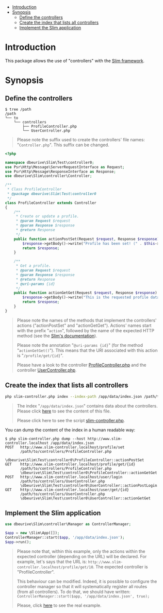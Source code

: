 - [Introduction](#a0)
- [Synopsis](#a1)
  * [Define the controllers](#a2)
  * [Create the index that lists all controllers](#a3)
  * [Implement the Slim application](#a4)


# <a name="a0"></a>Introduction

This package allows the use of "controllers" with the [Slim framework](https://www.slimframework.com/).

# <a name="a1"></a>Synopsis

## <a name="a2"></a>Define the controllers

    $ tree /path
    /path
    └── to
        └── controllers
            ├── ProfileController.php
            └── UserController.php

> Please note the suffix used to create the controllers' file names: "`Controller.php`". This suffix can be changed.

```php
<?php

namespace dbeurive\Slim\Test\controller0;
use Psr\Http\Message\ServerRequestInterface as Request;
use Psr\Http\Message\ResponseInterface as Response;
use dbeurive\Slim\controller\Controller;

/**
 * Class ProfileController
 * @package dbeurive\Slim\Test\controller0
 */
class ProfileController extends Controller
{
    /**
     * Create or update a profile.
     * @param Request $request
     * @param Response $response
     * @return Response
     */
    public function actionPostSet(Request $request, Response $response) {
        $response->getBody()->write("Profile has been set! (" . $this->app->getContainer()[FLAG] . ')');
        return $response;
    }

    /**
     * Get a profile.
     * @param Request $request
     * @param Response $response
     * @return Response
     * @uri-params {id}
     */
    public function actionGetGet(Request $request, Response $response) {
        $response->getBody()->write("This is the requested profile data (" . $this->app->getContainer()[FLAG] . ')');
        return $response;
    }
}
```

> Please note the names of the methods that implement the controllers' actions ("actionPostSet" and "actionGetGet").
> Actions' names start with the prefix  "`action`", followed by the name of the expected HTTP method (see the [Slim's documentation](https://www.slimframework.com/docs/objects/router.html)).
>
> Please note the annotation "`@uri-params {id}`" (for the method "`actionGetGet()`"). This means that the URI associated with this action is "`/profile/get/{id}`".
>
> Please have a look to the controller [ProfileController.php](tests/www/controller0/ProfileController.php) and the controller [UserController.php](tests/www/controller0/UserController.php).

## <a name="a3"></a>Create the index that lists all controllers

```bash
php slim-controller.php index --index-path /app/data/index.json /path/to/controllers/
```

> The index "`/app/data/index.json`" contains data about the controllers. Please click [here](doc/index.md) to see the content of this file.
>
> Please click here to see the script [slim-controller.php](bin/slim-controller.php).

You can dump the content of the index in a human readable way:

    $ php slim-controller.php dump --host http://www.slim-controller.localhost /app/data/index.json
    POST   http://www.slim-controller.localhost/profile/set
           /path/to/controllers/ProfileController.php
           \dbeurive\Slim\Test\controller0\ProfileController::actionPostSet
    GET    http://www.slim-controller.localhost/profile/get/{id}
           /path/to/controllers/ProfileController.php
           \dbeurive\Slim\Test\controller0\ProfileController::actionGetGet
    POST   http://www.slim-controller.localhost/user/login
           /path/to/controllers/UserController.php
           \dbeurive\Slim\Test\controller0\UserController::actionPostLogin
    GET    http://www.slim-controller.localhost/user/get/{id}
           /path/to/controllers/UserController.php
           \dbeurive\Slim\Test\controller0\UserController::actionGetGet

## <a name="a4"></a>Implement the Slim application

```php
use dbeurive\Slim\controller\Manager as ControllerManager;

$app = new \Slim\App([]);
ControllerManager::start($app, '/app/data/index.json');
$app->run();
```

> Please note that, within this example, only the actions within the expected controller (depending on the URL) will be declared.
> For example, let's says that the URL is: `http://www.slim-controller.localhost/profile/get/10`.
> The expected controller is "ProfileController".
>
> This behaviour can be modified. Indeed, it is possible to configure the controller manager so that it will systematically register all routes (from all controllers).
> To do that, we should have written: `ControllerManager::start($app, '/app/data/index.json', true);`
>
> Please, click [here](tests/www/index.php) to see the real example.

